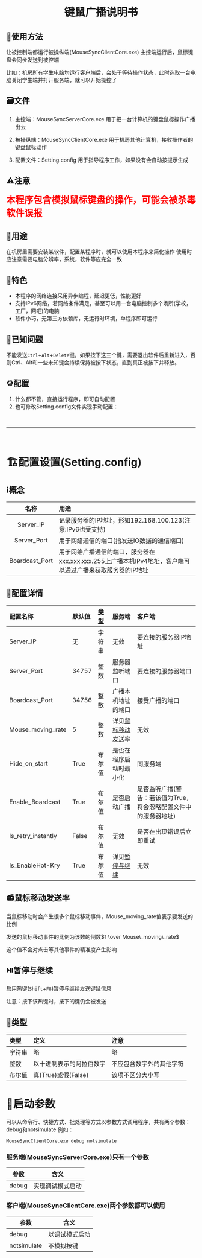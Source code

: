 # <center>键鼠广播说明书</center>

## 📖使用方法 

让被控制端都运行被操纵端(MouseSyncClientCore.exe)
主控端运行后，鼠标键盘会同步发送到被控端

比如：机房所有学生电脑均运行客户端后，会处于等待操作状态，此时选取一台电脑关闭学生端并打开服务端，就可以开始操控了

## 🗃️文件 
1. 主控端：MouseSyncServerCore.exe	用于把一台计算机的键盘鼠标操作广播出去

2. 被操纵端：MouseSyncClientCore.exe	用于机房其他计算机，接收操作者的键盘鼠标动作

3. 配置文件：Setting.config			用于指导程序工作，如果没有会自动按提示生成

## ⚠️注意 
<font color=red size=5>**本程序包含模拟鼠标键盘的操作，可能会被杀毒软件误报**</font>

## 🚙用途 

在机房里需要安装某软件，配置某程序时，就可以使用本程序来简化操作
使用时应注意需要电脑分辨率，系统，软件等应完全一致

## 🤩特色 

- 本程序的网络连接采用异步编程，延迟更低，性能更好
- 支持IPv6网络，若网络条件满足，甚至可以用一台电脑控制多个场所(学校，工厂，网吧)的电脑
- 软件小巧，无第三方依赖库，无运行时环境，单程序即可运行

## 🤔已知问题 

不能发送`Ctrl`+`Alt`+`Delete`键，如果按下这三个键，需要退出软件后重新进入，否则Ctrl、Alt和一些未知键会持续保持被按下状态，直到真正被按下并释放。

## ⚙️配置 

1. 什么都不管，直接运行程序，即可自动配置
2. 也可修改Setting.config文件实现手动配置：

<br>

---

<br>

# 🏗️配置设置(Setting.config) 

## ℹ️概念 

|名称|用途|
|:---:|:---|
|Server_IP|记录服务器的IP地址，形如192.168.100.123(注意:IPv6也受支持)|
|Server_Port|用于网络通信的端口(指发送IO数据的通信端口)|
|Boardcast_Port|用于网络广播通信的端口，服务器在xxx.xxx.xxx.255上广播本机IPv4地址，客户端可以通过广播来获取服务器的IP地址|

## 📑配置详情 

|配置名称|默认值|[类型](#💼类型)|服务端|客户端|
|:---|:---|:---|:---|:---|
|Server_IP|无|字符串|无效|要连接的服务器IP地址|
|Server_Port|34757|整数|服务器监听端口|要连接的服务器端口|
|Boardcast_Port|34756|整数|广播本机地址的端口|接受广播的端口|
|Mouse_moving_rate|5|整数|详见[鼠标移动发送率](#📻鼠标移动发送率)|无效|
|Hide_on_start|True|布尔值|是否在程序启动时最小化|同服务端|
|Enable_Boardcast|True|布尔值|是否启动广播|是否监听广播(警告：若该值为True，将会忽略配置文件中的服务器地址)|
|Is_retry_instantly|False|布尔值|无效|是否在出现错误后立即重试|
|Is_EnableHot-Kry|True|布尔值|详见[暂停与继续](#⏯️暂停与继续)|无效|

## 📻鼠标移动发送率 
当鼠标移动时会产生很多个鼠标移动事件，Mouse_moving_rate值表示要发送的比例

发送的鼠标移动事件的比例为该数的倒数$1 \over Mouse\_moving\_rate$

这个值不会对点击等其他事件的精准度产生影响

## ⏯️暂停与继续 
启用热键(`Shift`+`F8`)暂停与继续发送键鼠信息

注意：按下该热键时，按下的键仍会被发送

## 💼类型 
|类型|定义|注意|
|:---|:---|:---|
|字符串|略|略|
|整数|以十进制表示的阿拉伯数字|不应包含数字外的其他字符|
|布尔值|真(True)或假(False)|该项不区分大小写|

# 🎨启动参数 
可以从命令行、快捷方式、批处理等方式以参数方式调用程序，共有两个参数：debug和notsimulate
例如：

`MouseSyncClientCore.exe debug notsimulate`


### 服务端(MouseSyncServerCore.exe)只有一个参数
|参数|含义|
|---|---|
|debug|实现调试模式启动|


### 客户端(MouseSyncClientCore.exe)两个参数都可以使用
|参数|含义|
|---|---|
|debug|以调试模式启动|
|notsimulate|不模拟按键|

